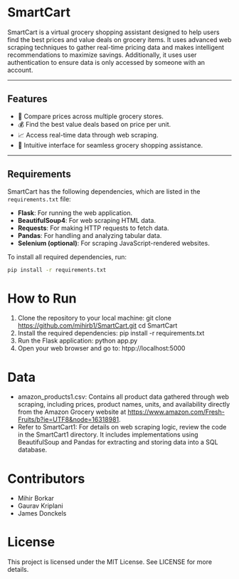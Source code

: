 # **SmartCart**

SmartCart is a virtual grocery shopping assistant designed to help users find the best prices and value deals on grocery items. It uses advanced web scraping techniques to gather real-time pricing data and makes intelligent recommendations to maximize savings. Additionally, it uses user authentication to ensure data is only accessed by someone with an account.

---

## **Features**
- 🛒 Compare prices across multiple grocery stores.
- 💰 Find the best value deals based on price per unit.
- 📈 Access real-time data through web scraping.
- 🎯 Intuitive interface for seamless grocery shopping assistance.

---

## **Requirements**
SmartCart has the following dependencies, which are listed in the `requirements.txt` file:
- **Flask**: For running the web application.
- **BeautifulSoup4**: For web scraping HTML data.
- **Requests**: For making HTTP requests to fetch data.
- **Pandas**: For handling and analyzing tabular data.
- **Selenium (optional)**: For scraping JavaScript-rendered websites.

To install all required dependencies, run:
```bash
pip install -r requirements.txt
```
# **How to Run**
1. Clone the repository to your local machine:
   git clone https://github.com/mihirb1/SmartCart.git
   cd SmartCart
2. Install the required dependencies:
   pip install -r requirements.txt
3. Run the Flask application:
   python app.py
4. Open your web browser and go to:
   htpp://localhost:5000

# **Data**
- amazon_products1.csv: Contains all product data gathered through web scraping, including prices, product names, units, and availability directly from the Amazon Grocery website at https://www.amazon.com/Fresh-Fruits/b?ie=UTF8&node=16318981.
- Refer to SmartCart1: For details on web scraping logic, review the code in the SmartCart1 directory. It includes implementations using BeautifulSoup and Pandas for extracting and storing data into a SQL database.

# **Contributors**
- Mihir Borkar
- Gaurav Kriplani
- James Donckels

# **License**
This project is licensed under the MIT License. See LICENSE for more details.
